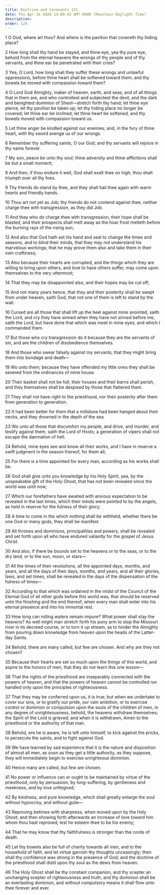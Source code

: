 ```yaml
---
title: Doctrine and Covenants 121
date: Thu Apr 16 2020 14:09:42 GMT-0600 (Mountain Daylight Time)
description: 
order: 124
---
```


<p>
  1 O God, where art thou? And where is the pavilion that covereth thy hiding
  place?
</p>
<p>
  2 How long shall thy hand be stayed, and thine eye, yea thy pure eye, behold
  from the eternal heavens the wrongs of thy people and of thy servants, and
  thine ear be penetrated with their cries?
</p>
<p>
  3 Yea, O Lord, how long shall they suffer these wrongs and unlawful
  oppressions, before thine heart shall be softened toward them, and thy bowels
  be moved with compassion toward them?
</p>
<p>
  4 O Lord God Almighty, maker of heaven, earth, and seas, and of all things
  that in them are, and who controllest and subjectest the devil, and the dark
  and benighted dominion of Sheol&#x2014;stretch forth thy hand; let thine eye
  pierce; let thy pavilion be taken up; let thy hiding place no longer be
  covered; let thine ear be inclined; let thine heart be softened, and thy
  bowels moved with compassion toward us.
</p>
<p>
  5 Let thine anger be kindled against our enemies; and, in the fury of thine
  heart, with thy sword avenge us of our wrongs.
</p>
<p>
  6 Remember thy suffering saints, O our God; and thy servants will rejoice in
  thy name forever.
</p>
<p>
  7 My son, peace be unto thy soul; thine adversity and thine afflictions shall
  be but a small moment;
</p>
<p>
  8 And then, if thou endure it well, God shall exalt thee on high; thou shalt
  triumph over all thy foes.
</p>
<p>
  9 Thy friends do stand by thee, and they shall hail thee again with warm
  hearts and friendly hands.
</p>
<p>
  10 Thou art not yet as Job; thy friends do not contend against thee, neither
  charge thee with transgression, as they did Job.
</p>
<p>
  11 And they who do charge thee with transgression, their hope shall be
  blasted, and their prospects shall melt away as the hoar frost melteth before
  the burning rays of the rising sun;
</p>
<p>
  12 And also that God hath set his hand and seal to change the times and
  seasons, and to blind their minds, that they may not understand his marvelous
  workings; that he may prove them also and take them in their own craftiness;
</p>
<p>
  13 Also because their hearts are corrupted, and the things which they are
  willing to bring upon others, and love to have others suffer, may come upon
  themselves to the very uttermost;
</p>
<p>14 That they may be disappointed also, and their hopes may be cut off;</p>
<p>
  15 And not many years hence, that they and their posterity shall be swept from
  under heaven, saith God, that not one of them is left to stand by the wall.
</p>
<p>
  16 Cursed are all those that shall lift up the heel against mine anointed,
  saith the Lord, and cry they have sinned when they have not sinned before me,
  saith the Lord, but have done that which was meet in mine eyes, and which I
  commanded them.
</p>
<p>
  17 But those who cry transgression do it because they are the servants of sin,
  and are the children of disobedience themselves.
</p>
<p>
  18 And those who swear falsely against my servants, that they might bring them
  into bondage and death&#x2014;
</p>
<p>
  19 Wo unto them; because they have offended my little ones they shall be
  severed from the ordinances of mine house.
</p>
<p>
  20 Their basket shall not be full, their houses and their barns shall perish,
  and they themselves shall be despised by those that flattered them.
</p>
<span></span>
<p>
  21 They shall not have right to the priesthood, nor their posterity after them
  from generation to generation.
</p>
<p>
  22 It had been better for them that a millstone had been hanged about their
  necks, and they drowned in the depth of the sea.
</p>
<p>
  23 Wo unto all those that discomfort my people, and drive, and murder, and
  testify against them, saith the Lord of Hosts; a generation of vipers shall
  not escape the damnation of hell.
</p>
<p>
  24 Behold, mine eyes see and know all their works, and I have in reserve a
  swift judgment in the season thereof, for them all;
</p>
<p>
  25 For there is a time appointed for every man, according as his works shall
  be.
</p>
<p>
  26 God shall give unto you knowledge by his Holy Spirit, yea, by the
  unspeakable gift of the Holy Ghost, that has not been revealed since the world
  was until now;
</p>
<p>
  27 Which our forefathers have awaited with anxious expectation to be revealed
  in the last times, which their minds were pointed to by the angels, as held in
  reserve for the fulness of their glory;
</p>
<p>
  28 A time to come in the which nothing shall be withheld, whether there be one
  God or many gods, they shall be manifest.
</p>
<p>
  29 All thrones and dominions, principalities and powers, shall be revealed and
  set forth upon all who have endured valiantly for the gospel of Jesus Christ.
</p>
<p>
  30 And also, if there be bounds set to the heavens or to the seas, or to the
  dry land, or to the sun, moon, or stars&#x2014;
</p>
<p>
  31 All the times of their revolutions, all the appointed days, months, and
  years, and all the days of their days, months, and years, and all their
  glories, laws, and set times, shall be revealed in the days of the
  dispensation of the fulness of times&#x2014;
</p>
<p>
  32 According to that which was ordained in the midst of the Council of the
  Eternal God of all other gods before this world was, that should be reserved
  unto the finishing and the end thereof, when every man shall enter into his
  eternal presence and into his immortal rest.
</p>
<p>
  33 How long can rolling waters remain impure? What power shall stay the
  heavens? As well might man stretch forth his puny arm to stop the Missouri
  river in its decreed course, or to turn it up stream, as to hinder the
  Almighty from pouring down knowledge from heaven upon the heads of the
  Latter-day Saints.
</p>
<p>
  34 Behold, there are many called, but few are chosen. And why are they not
  chosen?
</p>
<p>
  35 Because their hearts are set so much upon the things of this world, and
  aspire to the honors of men, that they do not learn this one lesson&#x2014;
</p>
<p>
  36 That the rights of the priesthood are inseparably connected with the powers
  of heaven, and that the powers of heaven cannot be controlled nor handled only
  upon the principles of righteousness.
</p>
<p>
  37 That they may be conferred upon us, it is true; but when we undertake to
  cover our sins, or to gratify our pride, our vain ambition, or to exercise
  control or dominion or compulsion upon the souls of the children of men, in
  any degree of unrighteousness, behold, the heavens withdraw themselves; the
  Spirit of the Lord is grieved; and when it is withdrawn, Amen to the
  priesthood or the authority of that man.
</p>
<p>
  38 Behold, ere he is aware, he is left unto himself, to kick against the
  pricks, to persecute the saints, and to fight against God.
</p>
<p>
  39 We have learned by sad experience that it is the nature and disposition of
  almost all men, as soon as they get a little authority, as they suppose, they
  will immediately begin to exercise unrighteous dominion.
</p>
<p>40 Hence many are called, but few are chosen.</p>
<p>
  41 No power or influence can or ought to be maintained by virtue of the
  priesthood, only by persuasion, by long-suffering, by gentleness and meekness,
  and by love unfeigned;
</p>
<p>
  42 By kindness, and pure knowledge, which shall greatly enlarge the soul
  without hypocrisy, and without guile&#x2014;
</p>
<p>
  43 Reproving betimes with sharpness, when moved upon by the Holy Ghost; and
  then showing forth afterwards an increase of love toward him whom thou hast
  reproved, lest he esteem thee to be his enemy;
</p>
<p>
  44 That he may know that thy faithfulness is stronger than the cords of death.
</p>
<p>
  45 Let thy bowels also be full of charity towards all men, and to the
  household of faith, and let virtue garnish thy thoughts unceasingly; then
  shall thy confidence wax strong in the presence of God; and the doctrine of
  the priesthood shall distil upon thy soul as the dews from heaven.
</p>
<p>
  46 The Holy Ghost shall be thy constant companion, and thy scepter an
  unchanging scepter of righteousness and truth; and thy dominion shall be an
  everlasting dominion, and without compulsory means it shall flow unto thee
  forever and ever.
</p>
